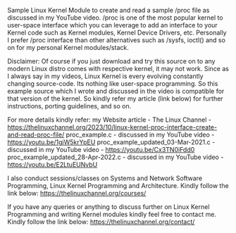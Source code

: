 Sample Linux Kernel Module to create and read a sample /proc file as discussed in my YouTube video. /proc is one of the most popular kernel to user-space interface which you can leverage to add an interface to your Kernel code such as Kernel modules, Kernel Device Drivers, etc. Personally I prefer /proc interface than other alternatives such as /sysfs, ioctl() and so on for my personal Kernel modules/stack.

Disclaimer: Of course if you just download and try this source on to any modern Linux distro comes with respective kernel, it may not work. Since as I always say in my videos, Linux Kernel is every evolving constantly changing source-code. Its nothing like user-space programming. So this example source which I wrote and discussed in the video is compatible for that version of the kernel. So kindly refer my article (link below) for further instructions, porting guidelines, and so on.

For more details kindly refer: my Website article - The Linux Channel - https://thelinuxchannel.org/2023/10/linux-kernel-proc-interface-create-and-read-proc-file/ 
proc_example.c - discussed in my YouTube video - https://youtu.be/1gjW5krYpEU
proc_example_updated_03-Mar-2021.c - discussed in my YouTube video - https://youtu.be/Cx3TN0iFdd0
proc_example_updated_28-Apr-2022.c - discussed in my YouTube video - https://youtu.be/E2LtuEUNvbU

I also conduct sessions/classes on Systems and Network Software Programming, Linux Kernel Programming and Architecture. Kindly follow the link below: https://thelinuxchannel.org/courses/

If you have any queries or anything to discuss further on Linux Kernel Programming and writing Kernel modules kindly feel free to contact me. Kindly follow the link below: https://thelinuxchannel.org/contact/
